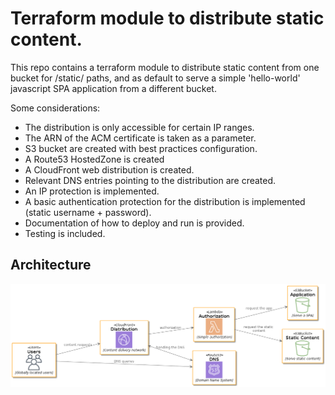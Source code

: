 # Terraform module to distribute static content.

This repo contains a terraform module to distribute static content from one bucket for /static/ paths, and as default to serve a simple 'hello-world' javascript SPA application from a different bucket. 

Some considerations:
- The distribution is only accessible for certain IP ranges.
- The ARN of the ACM certificate is taken as a parameter.
- S3 bucket are created with best practices configuration.
- A Route53 HostedZone is created
- A CloudFront web distribution is created.
- Relevant DNS entries pointing to the distribution are created.
- An IP protection is implemented.
- A basic authentication protection for the distribution is implemented (static username + password).
- Documentation of how to deploy and run is provided.
- Testing is included.

## Architecture
![Architecture](doc/architecture.png?raw=true)
